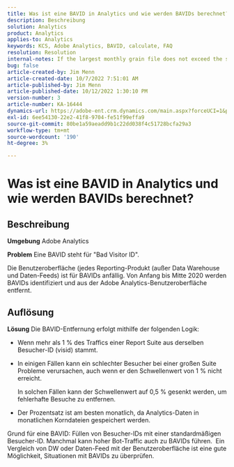 ```yaml
---
title: Was ist eine BAVID in Analytics und wie werden BAVIDs berechnet?
description: Beschreibung
solution: Analytics
product: Analytics
applies-to: Analytics
keywords: KCS, Adobe Analytics, BAVID, calculate, FAQ
resolution: Resolution
internal-notes: If the largest monthly grain file does not exceed the size threshold (250MB default), we do not examine the suite for bad visids.
bug: false
article-created-by: Jim Menn
article-created-date: 10/7/2022 7:51:01 AM
article-published-by: Jim Menn
article-published-date: 10/12/2022 1:30:10 PM
version-number: 3
article-number: KA-16444
dynamics-url: https://adobe-ent.crm.dynamics.com/main.aspx?forceUCI=1&pagetype=entityrecord&etn=knowledgearticle&id=83dccec7-1446-ed11-bba1-000d3a3064b8
exl-id: 6ee54130-22e2-41f8-9704-fe51f99effa9
source-git-commit: 80be1a59aeadd9b1c22dd038f4c51728bcfa29a3
workflow-type: tm+mt
source-wordcount: '190'
ht-degree: 3%

---
```


# Was ist eine BAVID in Analytics und wie werden BAVIDs berechnet?

## Beschreibung


<b>Umgebung</b>
Adobe Analytics

<b>Problem</b>
Eine BAVID steht für &quot;Bad Visitor ID&quot;.

Die Benutzeroberfläche (jedes Reporting-Produkt (außer Data Warehouse und Daten-Feeds) ist für BAVIDs anfällig.
Von Anfang bis Mitte 2020 werden BAVIDs identifiziert und aus der Adobe Analytics-Benutzeroberfläche entfernt.






## Auflösung


<b>Lösung</b>
Die BAVID-Entfernung erfolgt mithilfe der folgenden Logik:

- Wenn mehr als 1 % des Traffics einer Report Suite aus derselben Besucher-ID (visid) stammt.
- In einigen Fällen kann ein schlechter Besucher bei einer großen Suite Probleme verursachen, auch wenn er den Schwellenwert von 1 % nicht erreicht.

  In solchen Fällen kann der Schwellenwert auf 0,5 % gesenkt werden, um fehlerhafte Besuche zu entfernen.
- Der Prozentsatz ist am besten monatlich, da Analytics-Daten in monatlichen Korndateien gespeichert werden.


Grund für eine BAVID: Füllen von Besucher-IDs mit einer standardmäßigen Besucher-ID. Manchmal kann hoher Bot-Traffic auch zu BAVIDs führen. 
Ein Vergleich von DW oder Daten-Feed mit der Benutzeroberfläche ist eine gute Möglichkeit, Situationen mit BAVIDs zu überprüfen.

